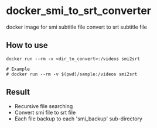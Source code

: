 # docker_smi_to_srt_converter
docker image for smi subtitle file convert to srt subtitle file

## How to use
```
docker run --rm -v <dir_to_convert>:/videos smi2srt

# Example
# docker run --rm -v $(pwd)/sample:/videos smi2srt
```

## Result

* Recursive file searching
* Convert smi file to srt file
* Each file backup to each 'smi_backup' sub-directory